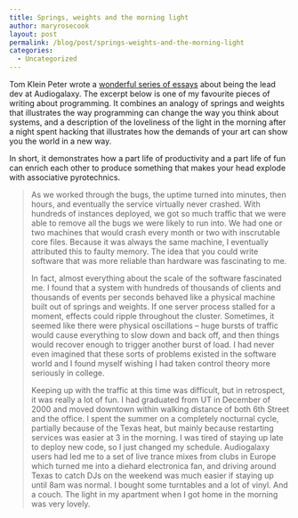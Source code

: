 ```yaml
---
title: Springs, weights and the morning light
author: maryrosecook
layout: post
permalink: /blog/post/springs-weights-and-the-morning-light
categories:
  - Uncategorized
---
```

Tom Klein Peter wrote a [wonderful series of essays][1] about being the lead dev at Audiogalaxy. The excerpt below is one of my favourite pieces of writing about programming. It combines an analogy of springs and weights that illustrates the way programming can change the way you think about systems, and a description of the loveliness of the light in the morning after a night spent hacking that illustrates how the demands of your art can show you the world in a new way.

In short, it demonstrates how a part life of productivity and a part life of fun can enrich each other to produce something that makes your head explode with associative pyrotechnics.

> As we worked through the bugs, the uptime turned into minutes, then hours, and eventually the service virtually never crashed. With hundreds of instances deployed, we got so much traffic that we were able to remove all the bugs we were likely to run into. We had one or two machines that would crash every month or two with inscrutable core files. Because it was always the same machine, I eventually attributed this to faulty memory. The idea that you could write software that was more reliable than hardware was fascinating to me.
> 
> In fact, almost everything about the scale of the software fascinated me. I found that a system with hundreds of thousands of clients and thousands of events per seconds behaved like a physical machine built out of springs and weights. If one server process stalled for a moment, effects could ripple throughout the cluster. Sometimes, it seemed like there were physical oscillations – huge bursts of traffic would cause everything to slow down and back off, and then things would recover enough to trigger another burst of load. I had never even imagined that these sorts of problems existed in the software world and I found myself wishing I had taken control theory more seriously in college.
> 
> Keeping up with the traffic at this time was difficult, but in retrospect, it was really a lot of fun. I had graduated from UT in December of 2000 and moved downtown within walking distance of both 6th Street and the office. I spent the summer on a completely nocturnal cycle, partially because of the Texas heat, but mainly because restarting services was easier at 3 in the morning. I was tired of staying up late to deploy new code, so I just changed my schedule. Audiogalaxy users had led me to a set of live trance mixes from clubs in Europe which turned me into a diehard electronica fan, and driving around Texas to catch DJs on the weekend was much easier if staying up until 8am was normal. I bought some turntables and a lot of vinyl. And a couch. The light in my apartment when I got home in the morning was very lovely.

 [1]: http://www.tomkleinpeter.com/the-audiogalaxy-chronicles/